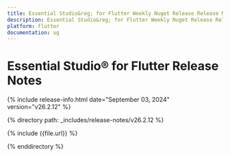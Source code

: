 ```yaml
---
title: Essential Studio&reg; for Flutter Weekly Nuget Release Release Notes  
description: Essential Studio&reg; for Flutter Weekly Nuget Release Release Notes  
platform: flutter
documentation: ug
---
```


# Essential Studio&reg; for Flutter  Release Notes  

{% include release-info.html date="September 03, 2024"  version="v26.2.12" %} 

{% directory path: _includes/release-notes/v26.2.12 %}

{% include {{file.url}} %}

{% enddirectory %}